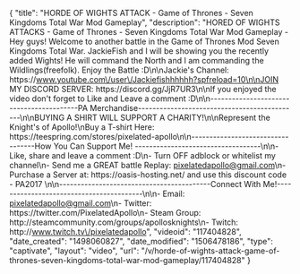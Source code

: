 {
    "title": "HORDE OF WIGHTS ATTACK - Game of Thrones - Seven Kingdoms Total War Mod Gameplay",
    "description": "HORED OF WIGHTS ATTACKS - Game of Thrones - Seven Kingdoms Total War Mod Gameplay - Hey guys! Welcome to another battle in the Game of Thrones Mod Seven Kingdoms Total War.  JackieFish and I will be showing you the recently added Wights! He will command the North and I am commanding the Wildlings(freefolk).  Enjoy the Battle :D\n\nJackie's Channel: https:\/\/www.youtube.com\/user\/Jackiefishhhhhh?spfreload=10\n\nJOIN MY DISCORD SERVER: https:\/\/discord.gg\/JjR7UR3\n\nIf you enjoyed the video don't forget to Like and Leave a comment :D\n\n-----------------------------------------PA Merchandise---------------------------------------------\n\nBUYING A SHIRT WILL SUPPORT A CHARITY!\n\nRepresent the Knight's of Apollo!\nBuy a T-shirt Here: https:\/\/teespring.com\/stores\/pixelated-apollo\n\n----------------------------------How You Can Support Me! -----------------------------------\n\n- Like, share and leave a comment :D\n- Turn OFF adblock or whitelist my channel\n- Send me a GREAT battle Replay: pixelatedapollo@gmail.com\n- Purchase a Server at: https:\/\/oasis-hosting.net\/ and use this discount code - PA2017 \n\n------------------------------------------Connect With Me!-----------------------------------------\n\n- Email: pixelatedapollo@gmail.com\n- Twitter: https:\/\/twitter.com\/PixelatedApollo\n- Steam Group:  http:\/\/steamcommunity.com\/groups\/apollosknights\n- Twitch: http:\/\/www.twitch.tv\/pixelatedapollo",
    "videoid": "117404828",
    "date_created": "1498060827",
    "date_modified": "1506478186",
    "type": "captivate",
    "layout": "video",
    "url": "\/v\/horde-of-wights-attack-game-of-thrones-seven-kingdoms-total-war-mod-gameplay\/117404828"
}